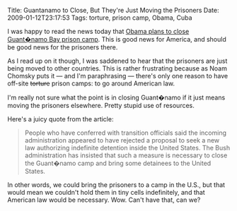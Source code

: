 Title: Guantanamo to Close, But They're Just Moving the Prisoners
Date: 2009-01-12T23:17:53
Tags: torture, prison camp, Obama, Cuba


I was happy to read the news today that <a href="http://www.iht.com/articles/2009/01/13/america/13gitmo.php?page=1" target="_blank">Obama plans to close Guant�namo Bay prison camp</a>. This is good news for America, and should be good news for the prisoners there. 

As I read up on it though, I was saddened to hear that the prisoners are just being moved to other countries. This is rather frustrating because as Noam Chomsky puts it &mdash; and I'm paraphrasing &mdash; there's only one reason to have off-site <del>torture</del> prison camps: to go around American law.

I'm really not sure what the point is in closing Guant�namo if it just means moving the prisoners elsewhere. Pretty stupid use of resources.

Here's a juicy quote from the article:<blockquote>People who have conferred with transition officials said the incoming administration appeared to have rejected a proposal to seek a new law authorizing indefinite detention inside the United States. The Bush administration has insisted that such a measure is necessary to close the Guant�namo camp and bring some detainees to the United States.</blockquote>
In other words, we could bring the prisoners to a camp in the U.S., but that would mean we couldn't hold them in tiny cells indefinitely, and that American law would be necessary. Wow. Can't have that, can we?
